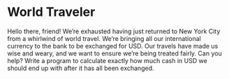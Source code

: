 # World Traveler 
Hello there, friend! We’re exhausted having just returned to New York City from a whirlwind of world travel. We’re bringing all our international currency to the bank to be exchanged for USD. Our travels have made us wise and weary, and we want to ensure we’re being treated fairly. Can you help?
Write a program to calculate exactly how much cash in USD we should end up with after it has all been exchanged.
